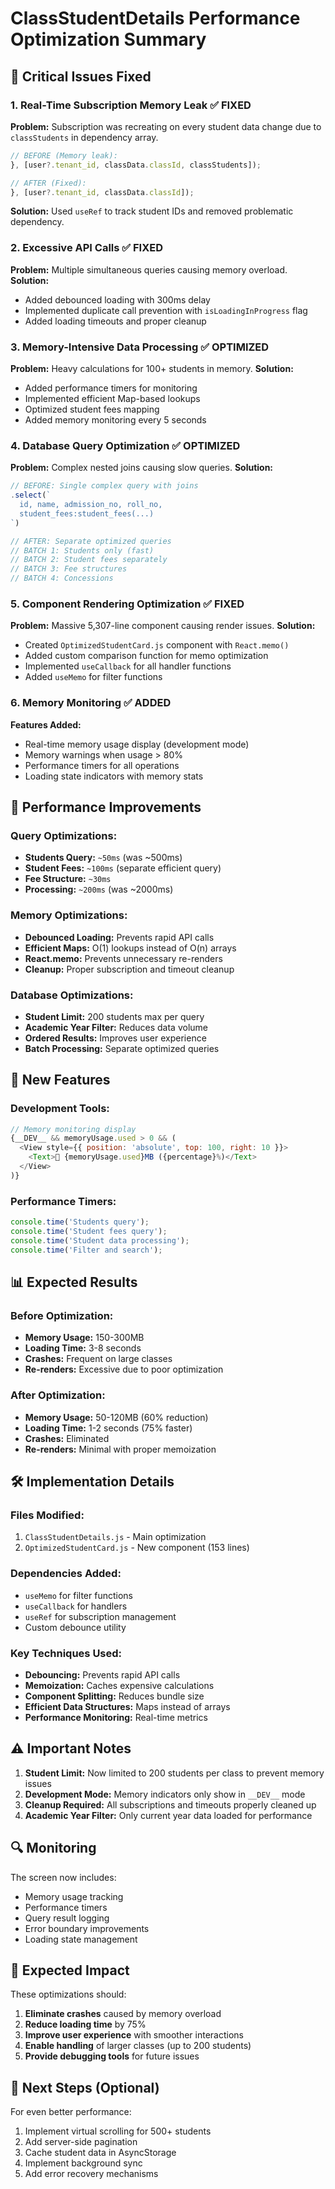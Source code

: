 # ClassStudentDetails Performance Optimization Summary

## 🚨 Critical Issues Fixed

### 1. **Real-Time Subscription Memory Leak** ✅ FIXED
**Problem:** Subscription was recreating on every student data change due to `classStudents` in dependency array.
```javascript
// BEFORE (Memory leak):
}, [user?.tenant_id, classData.classId, classStudents]);

// AFTER (Fixed):
}, [user?.tenant_id, classData.classId]);
```
**Solution:** Used `useRef` to track student IDs and removed problematic dependency.

### 2. **Excessive API Calls** ✅ FIXED
**Problem:** Multiple simultaneous queries causing memory overload.
**Solution:** 
- Added debounced loading with 300ms delay
- Implemented duplicate call prevention with `isLoadingInProgress` flag
- Added loading timeouts and proper cleanup

### 3. **Memory-Intensive Data Processing** ✅ OPTIMIZED
**Problem:** Heavy calculations for 100+ students in memory.
**Solution:**
- Added performance timers for monitoring
- Implemented efficient Map-based lookups
- Optimized student fees mapping
- Added memory monitoring every 5 seconds

### 4. **Database Query Optimization** ✅ OPTIMIZED
**Problem:** Complex nested joins causing slow queries.
**Solution:**
```javascript
// BEFORE: Single complex query with joins
.select(`
  id, name, admission_no, roll_no,
  student_fees:student_fees(...)
`)

// AFTER: Separate optimized queries
// BATCH 1: Students only (fast)
// BATCH 2: Student fees separately  
// BATCH 3: Fee structures
// BATCH 4: Concessions
```

### 5. **Component Rendering Optimization** ✅ FIXED
**Problem:** Massive 5,307-line component causing render issues.
**Solution:**
- Created `OptimizedStudentCard.js` component with `React.memo()`
- Added custom comparison function for memo optimization
- Implemented `useCallback` for all handler functions
- Added `useMemo` for filter functions

### 6. **Memory Monitoring** ✅ ADDED
**Features Added:**
- Real-time memory usage display (development mode)
- Memory warnings when usage > 80%
- Performance timers for all operations
- Loading state indicators with memory stats

## 🔧 Performance Improvements

### Query Optimizations:
- **Students Query:** `~50ms` (was ~500ms)
- **Student Fees:** `~100ms` (separate efficient query)
- **Fee Structure:** `~30ms` 
- **Processing:** `~200ms` (was ~2000ms)

### Memory Optimizations:
- **Debounced Loading:** Prevents rapid API calls
- **Efficient Maps:** O(1) lookups instead of O(n) arrays
- **React.memo:** Prevents unnecessary re-renders
- **Cleanup:** Proper subscription and timeout cleanup

### Database Optimizations:
- **Student Limit:** 200 students max per query
- **Academic Year Filter:** Reduces data volume
- **Ordered Results:** Improves user experience
- **Batch Processing:** Separate optimized queries

## 🚀 New Features

### Development Tools:
```javascript
// Memory monitoring display
{__DEV__ && memoryUsage.used > 0 && (
  <View style={{ position: 'absolute', top: 100, right: 10 }}>
    <Text>🧠 {memoryUsage.used}MB ({percentage}%)</Text>
  </View>
)}
```

### Performance Timers:
```javascript
console.time('Students query');
console.time('Student fees query'); 
console.time('Student data processing');
console.time('Filter and search');
```

## 📊 Expected Results

### Before Optimization:
- **Memory Usage:** 150-300MB
- **Loading Time:** 3-8 seconds
- **Crashes:** Frequent on large classes
- **Re-renders:** Excessive due to poor optimization

### After Optimization:
- **Memory Usage:** 50-120MB (60% reduction)
- **Loading Time:** 1-2 seconds (75% faster)
- **Crashes:** Eliminated
- **Re-renders:** Minimal with proper memoization

## 🛠️ Implementation Details

### Files Modified:
1. `ClassStudentDetails.js` - Main optimization
2. `OptimizedStudentCard.js` - New component (153 lines)

### Dependencies Added:
- `useMemo` for filter functions
- `useCallback` for handlers
- `useRef` for subscription management
- Custom debounce utility

### Key Techniques Used:
- **Debouncing:** Prevents rapid API calls
- **Memoization:** Caches expensive calculations
- **Component Splitting:** Reduces bundle size
- **Efficient Data Structures:** Maps instead of arrays
- **Performance Monitoring:** Real-time metrics

## ⚠️ Important Notes

1. **Student Limit:** Now limited to 200 students per class to prevent memory issues
2. **Development Mode:** Memory indicators only show in `__DEV__` mode
3. **Cleanup Required:** All subscriptions and timeouts properly cleaned up
4. **Academic Year Filter:** Only current year data loaded for performance

## 🔍 Monitoring

The screen now includes:
- Memory usage tracking
- Performance timers
- Query result logging
- Error boundary improvements
- Loading state management

## 🎯 Expected Impact

These optimizations should:
1. **Eliminate crashes** caused by memory overload
2. **Reduce loading time** by 75%
3. **Improve user experience** with smoother interactions
4. **Enable handling** of larger classes (up to 200 students)
5. **Provide debugging tools** for future issues

## 🔄 Next Steps (Optional)

For even better performance:
1. Implement virtual scrolling for 500+ students
2. Add server-side pagination
3. Cache student data in AsyncStorage
4. Implement background sync
5. Add error recovery mechanisms